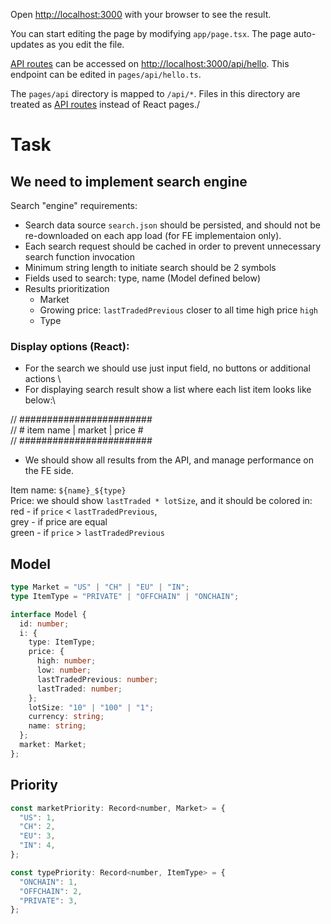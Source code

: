 Open [http://localhost:3000](http://localhost:3000) with your browser to see the result.

You can start editing the page by modifying `app/page.tsx`. The page auto-updates as you edit the file.

[API routes](https://nextjs.org/docs/api-routes/introduction) can be accessed on [http://localhost:3000/api/hello](http://localhost:3000/api/hello). This endpoint can be edited in `pages/api/hello.ts`.

The `pages/api` directory is mapped to `/api/*`. Files in this directory are treated as [API routes](https://nextjs.org/docs/api-routes/introduction) instead of React pages./


# Task
## We need to implement search engine
Search "engine" requirements:

+ Search data source `search.json` should be persisted, and should not be re-downloaded on each app load (for FE implementaion only).
+ Each search request should be cached in order to prevent unnecessary search function invocation
+ Minimum string length to initiate search should be 2 symbols
+ Fields used to search: type, name (Model defined below)
+ Results prioritization
  + Market
  + Growing price: `lastTradedPrevious` closer to all time high price `high`
  + Type


### Display options (React):
+ For the search we should use just input field, no buttons or additional actions \
+ For displaying search result show a list where each list item looks like below:\

// ######################## \
// # item name | market | price # \
// ########################

+ We should show all results from the API, and manage performance on the FE side.

Item name: `${name}_${type}`\
Price: we should show `lastTraded * lotSize`, and it should be colored in:\
red - if `price` < `lastTradedPrevious`,\
grey - if price are equal\
green - if `price` > `lastTradedPrevious`

## Model
``` ts
type Market = "US" | "CH" | "EU" | "IN";
type ItemType = "PRIVATE" | "OFFCHAIN" | "ONCHAIN";

interface Model {
  id: number;
  i: {
    type: ItemType;
    price: {
      high: number;
      low: number;
      lastTradedPrevious: number;
      lastTraded: number;
    };
    lotSize: "10" | "100" | "1";
    currency: string;
    name: string;
  };
  market: Market;
};

```

## Priority
``` js
const marketPriority: Record<number, Market> = {
  "US": 1,
  "CH": 2,
  "EU": 3,
  "IN": 4,
};

const typePriority: Record<number, ItemType> = {
  "ONCHAIN": 1,
  "OFFCHAIN": 2,
  "PRIVATE": 3,
};
```